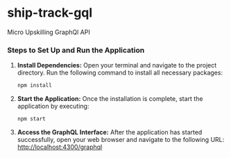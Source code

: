 # ship-track-gql
Micro Upskilling GraphQl API


### Steps to Set Up and Run the Application

1. **Install Dependencies:**
   Open your terminal and navigate to the project directory. Run the following command to install all necessary packages:
   ```bash
   npm install
   ```

2. **Start the Application:**
   Once the installation is complete, start the application by executing:
   ```bash
   npm start
   ```

3. **Access the GraphQL Interface:**
   After the application has started successfully, open your web browser and navigate to the following URL:
   [http://localhost:4300/graphql](http://localhost:4300/graphql)






